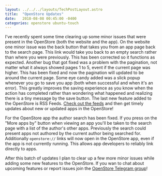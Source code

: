 ```yaml
---
layout: ../../../layouts/TechPostLayout.astro
title:  "OpenStore Updates"
date:   2018-08-08 00:45:00 -0400
categories: openstore ubuntu-touch
---
```


I've recently spent some time clearing up some minor issues that were present in
the OpenStore (both the website and the app). On the website one minor issue was
the back button that takes you from an app page back to the search page. This
link would take you back to an empty search rather than where you were
previously. This has been corrected so it functions as expected. Another bug
that got fixed was a problem with the pagination, not matter what it always
showed pages 1 to 5, event if the current page was higher. This has been fixed
and now the pagination will updated to be around the current page. Some eye candy
added was a slick popup whenever you go to save you app (both when successful
and when it's an error). This greatly improves the saving experience as you know
when the action has completed rather than wondering what happened and realizing
there is a tiny message by the save button. The last new feature added to the
OpenStore is RSS Feeds. [Check out the feeds](https://open-store.io/feeds) and
then get timely updates about new or updated apps in the OpenStore!

For the OpenStore app the author search has been fixed. If you press on the
"More apps by" button when viewing an app you'll be taken to the search page
with a list of the author's other apps. Previously the search could present apps
not authored by the current author being searched for. Additionally
`openstore://` links will now open in the OpenStore app, even if the app is not
currently running. This allows app developers to reliably link directly to apps.

After this batch of updates I plan to clear up a few more minor issues while
adding some new features to the OpenStore. If you wan to chat about upcoming
features or report issues join the
[OpenStore Telegram group](https://open-store.io/telegram)!

